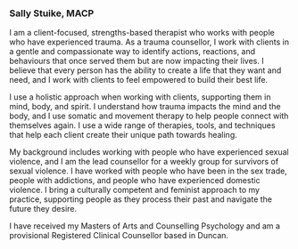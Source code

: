 ### Sally Stuike, MACP

I am a client-focused, strengths-based therapist who works with people who have experienced trauma. As a trauma counsellor, I work with clients in a gentle and compassionate way to identify actions, reactions, and behaviours that once served them but are now impacting their lives. I believe that every person has the ability to create a life that they want and need, and I work with clients to feel empowered to build their best life.

I use a holistic approach when working with clients, supporting them in mind, body, and spirit. I understand how trauma impacts the mind and the body, and I use somatic and movement therapy to help people connect with themselves again. I use a wide range of therapies, tools, and techniques that help each client create their unique path towards healing.

My background includes working with people who have experienced sexual violence, and I am the lead counsellor for a weekly group for survivors of sexual violence. I have worked with people who have been in the sex trade, people with addictions, and people who have experienced domestic violence. I bring a culturally competent and feminist approach to my practice, supporting people as they process their past and navigate the future they desire.

I have received my Masters of Arts and Counselling Psychology and am a provisional Registered Clinical Counsellor based in Duncan.

<!--
**siochantacht/siochantacht** is a ✨ _special_ ✨ repository because its `README.md` (this file) appears on your GitHub profile.

Here are some ideas to get you started:

- 🔭 I’m currently working on ...
- 🌱 I’m currently learning ...
- 👯 I’m looking to collaborate on ...
- 🤔 I’m looking for help with ...
- 💬 Ask me about ...
- 📫 How to reach me: ...
- 😄 Pronouns: ...
- ⚡ Fun fact: ...
-->
